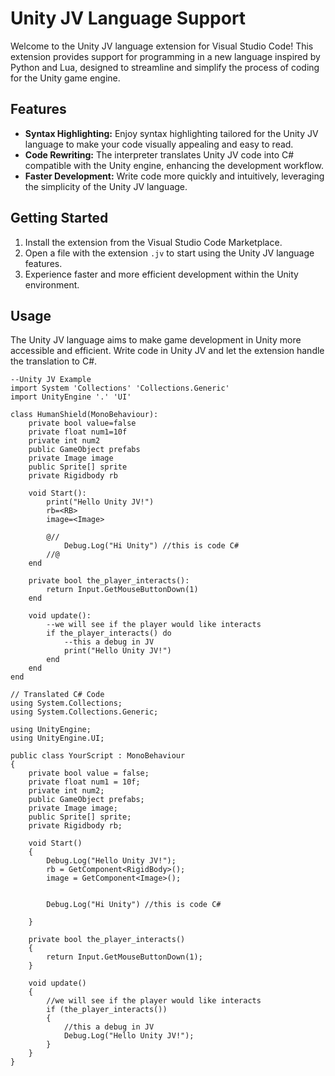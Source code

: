 # Unity JV Language Support

Welcome to the Unity JV language extension for Visual Studio Code! This extension provides support for programming in a new language inspired by Python and Lua, designed to streamline and simplify the process of coding for the Unity game engine.

## Features

- **Syntax Highlighting:** Enjoy syntax highlighting tailored for the Unity JV language to make your code visually appealing and easy to read.
- **Code Rewriting:** The interpreter translates Unity JV code into C# compatible with the Unity engine, enhancing the development workflow.
- **Faster Development:** Write code more quickly and intuitively, leveraging the simplicity of the Unity JV language.

## Getting Started

1. Install the extension from the Visual Studio Code Marketplace.
2. Open a file with the extension `.jv` to start using the Unity JV language features.
3. Experience faster and more efficient development within the Unity environment.

## Usage

The Unity JV language aims to make game development in Unity more accessible and efficient. Write code in Unity JV and let the extension handle the translation to C#.

```jv
--Unity JV Example
import System 'Collections' 'Collections.Generic'
import UnityEngine '.' 'UI'

class HumanShield(MonoBehaviour):
    private bool value=false
    private float num1=10f
    private int num2
    public GameObject prefabs
    private Image image
    public Sprite[] sprite
    private Rigidbody rb 

    void Start():
        print("Hello Unity JV!")
        rb=<RB>
        image=<Image>

        @//
            Debug.Log("Hi Unity") //this is code C#
        //@
    end

    private bool the_player_interacts():
        return Input.GetMouseButtonDown(1)
    end 

    void update():
        --we will see if the player would like interacts
        if the_player_interacts() do
            --this a debug in JV
            print("Hello Unity JV!")
        end
    end 
end 

// Translated C# Code
using System.Collections;
using System.Collections.Generic;

using UnityEngine;
using UnityEngine.UI;

public class YourScript : MonoBehaviour
{
    private bool value = false;
    private float num1 = 10f;
    private int num2;
    public GameObject prefabs;
    private Image image;
    public Sprite[] sprite;
    private Rigidbody rb;

    void Start()
    {
        Debug.Log("Hello Unity JV!");
        rb = GetComponent<RigidBody>();
        image = GetComponent<Image>();


        Debug.Log("Hi Unity") //this is code C# 

    }

    private bool the_player_interacts()
    {
        return Input.GetMouseButtonDown(1);
    }

    void update()
    {
        //we will see if the player would like interacts 
        if (the_player_interacts())
        {
            //this a debug in JV
            Debug.Log("Hello Unity JV!");
        }
    }
}